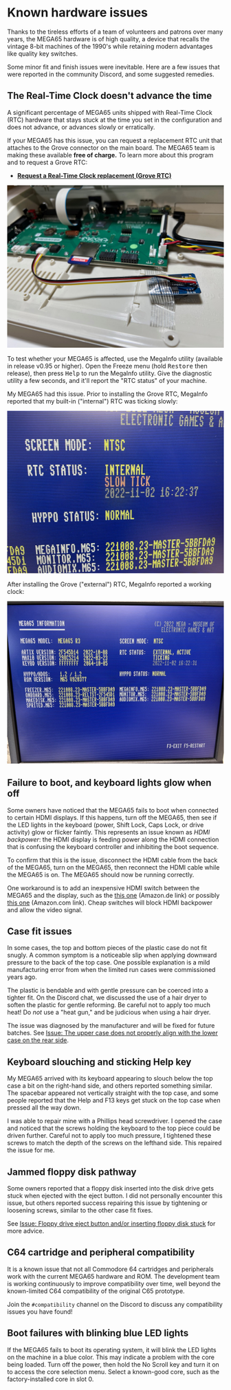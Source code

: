 # Known hardware issues

Thanks to the tireless efforts of a team of volunteers and patrons over many years, the MEGA65 hardware is of high quality, a device that recalls the vintage 8-bit machines of the 1990's while retaining modern advantages like quality key switches.

Some minor fit and finish issues were inevitable. Here are a few issues that were reported in the community Discord, and some suggested remedies.

## The Real-Time Clock doesn't advance the time

A significant percentage of MEGA65 units shipped with Real-Time Clock (RTC) hardware that stays stuck at the time you set in the configuration and does not advance, or advances slowly or erratically.

If your MEGA65 has this issue, you can request a replacement RTC unit that attaches to the Grove connector on the main board. The MEGA65 team is making these available **free of charge.** To learn more about this program and to request a Grove RTC:

-   **[Request a Real-Time Clock replacement (Grove RTC)](https://files.mega65.org?ar=ff484da0-d942-4e9b-adf1-3b5a77acaa25)**

![The replacement "Grove RTC" unit installed](photos/rtc_grove.jpeg)

To test whether your MEGA65 is affected, use the MegaInfo utility (available in release v0.95 or higher). Open the Freeze menu (hold <kbd>Restore</kbd> then release), then press <kbd>Help</kbd> to run the MegaInfo utility. Give the diagnostic utility a few seconds, and it'll report the "RTC status" of your machine.

My MEGA65 had this issue. Prior to installing the Grove RTC, MegaInfo reported that my built-in ("internal") RTC was ticking slowly:

![The MegaInfo utility showing a broken "internal" RTC](screenshots/megainfo_slowrtc.jpeg)

After installing the Grove ("external") RTC, MegaInfo reported a working clock:

![The MegaInfo utility showing a working Grove ("external") RTC](screenshots/megainfo.jpeg)

## Failure to boot, and keyboard lights glow when off

Some owners have noticed that the MEGA65 fails to boot when connected to
certain HDMI displays. If this happens, turn off the MEGA65, then see if the
LED lights in the keyboard (power, Shift Lock, Caps Lock, or drive activity) glow or flicker faintly. This
represents an issue known as _HDMI backpower_: the HDMI display is feeding
power along the HDMI connection that is confusing the keyboard controller and
inhibiting the boot sequence.

To confirm that this is the issue, disconnect the HDMI cable from
the back of the MEGA65, turn on the MEGA65, then reconnect the HDMI cable while
the MEGA65 is on. The MEGA65 should now be running correctly.

One workaround is to add an inexpensive HDMI switch between the MEGA65 and the
display, such as the [this one](https://www.amazon.de/Blukar-Aluminium-Bi-Direction-Unterst%C3%BCtzt-Umschalter-Schwarz/dp/B08V8XD945/)
(Amazon.de link) or possibly [this
one](https://www.amazon.com/JSAUX-Switcher-Aluminum-Bi-Directional-Compatible/dp/B08GG4914P/)
(Amazon.com link). Cheap switches will block HDMI backpower and allow the video signal.

## Case fit issues

In some cases, the top and bottom pieces of the plastic case do not fit snugly. A common symptom is a noticeable slip when applying downward pressure to the back of the top case. One possible explanation is a mild manufacturing error from when the limited run cases were commissioned years ago.

The plastic is bendable and with gentle pressure can be coerced into a tighter fit. On the Discord chat, we discussed the use of a hair dryer to soften the plastic for gentle reforming. Be careful not to apply too much heat! Do _not_ use a "heat gun," and be judicious when using a hair dryer.

The issue was diagnosed by the manufacturer and will be fixed for future batches. See [Issue: The upper case does not properly align with the lower case on the rear side](https://files.mega65.org?ar=0c0091d3-9b57-4c20-9ed7-5248aa161011).

## Keyboard slouching and sticking Help key

My MEGA65 arrived with its keyboard appearing to slouch below the top case a bit on the right-hand side, and others reported something similar. The spacebar appeared not vertically straight with the top case, and some people reported that the Help and F13 keys get stuck on the top case when pressed all the way down.

I was able to repair mine with a Phillips head screwdriver. I opened the case and noticed that the screws holding the keyboard to the top piece could be driven further. Careful not to apply too much pressure, I tightened these screws to match the depth of the screws on the lefthand side. This repaired the issue for me.

## Jammed floppy disk pathway

Some owners reported that a floppy disk inserted into the disk drive gets stuck when ejected with the eject button. I did not personally encounter this issue, but others reported success repairing this issue by tightening or loosening screws, similar to the other case fit fixes.

See [Issue: Floppy drive eject button and/or inserting floppy disk stuck](https://files.mega65.org?ar=760a45f3-6c72-46c1-8534-59baad2661a0) for more advice.

## C64 cartridge and peripheral compatibility

It is a known issue that not all Commodore 64 cartridges and peripherals work with the current MEGA65 hardware and ROM. The development team is working continuously to improve compatibility over time, well beyond the known-limited C64 compatibility of the original C65 prototype.

Join the `#compatibility` channel on the Discord to discuss any compatibility issues you have found!

## Boot failures with blinking blue LED lights

If the MEGA65 fails to boot its operating system, it will blink the LED lights on the machine in a blue color. This may indicate a problem with the core being loaded. Turn off the power, then hold the No Scroll key and turn it on to access the core selection menu. Select a known-good core, such as the factory-installed core in slot 0.
